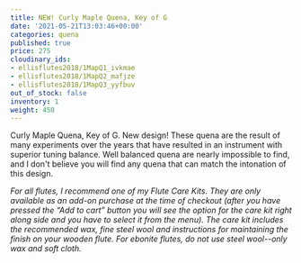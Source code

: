 ```yaml
---
title: NEW! Curly Maple Quena, Key of G
date: '2021-05-21T13:03:46+00:00'
categories: quena
published: true
price: 275
cloudinary_ids:
- ellisflutes2018/1MapQ1_ivkmae
- ellisflutes2018/1MapQ2_mafjze
- ellisflutes2018/1MapQ3_yyfbuv
out_of_stock: false
inventory: 1
weight: 450
---
```


Curly Maple Quena, Key of G.  New design! These quena are the result of many experiments over the years that have resulted in an instrument with superior tuning balance.   Well balanced quena are nearly impossible to find, and I don't believe you will find any quena that can match the intonation of this design.

*For all flutes, I recommend one of my Flute Care Kits.  They are only available as an add-on purchase at the time of checkout (after you have pressed the “Add to cart” button you will see the option for the care kit right along side and you have to select it from the menu). The care kit includes the recommended wax, fine steel wool and instructions for maintaining the finish on your wooden flute.  For ebonite flutes, do not use steel wool--only wax and soft cloth.*

